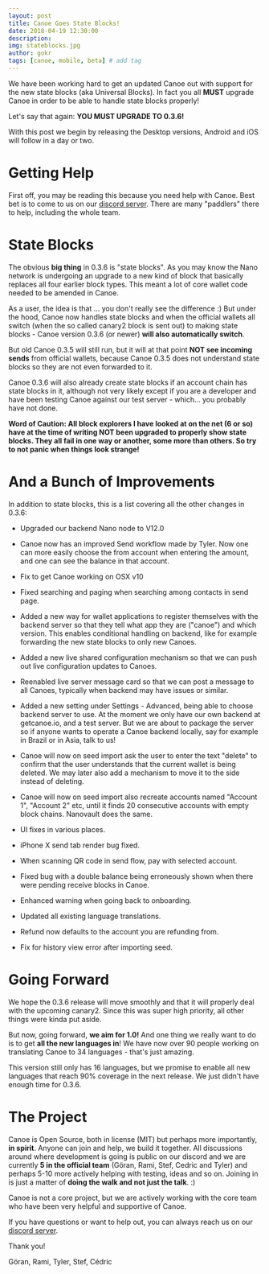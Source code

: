 ```yaml
---
layout: post
title: Canoe Goes State Blocks!
date: 2018-04-19 12:30:00
description: 
img: stateblocks.jpg  
author: gokr
tags: [canoe, mobile, beta] # add tag
---
```

 We have been working hard to get an updated Canoe out with support for the new state blocks (aka Universal Blocks). In fact you all **MUST** upgrade Canoe in order to be able to handle state blocks properly!

 Let's say that again: **YOU MUST UPGRADE TO 0.3.6!**

With this post we begin by releasing the Desktop versions, Android and iOS will follow in a day or two.
<!--more-->

# Getting Help
First off, you may be reading this because you need help with Canoe. Best bet is to come to us on our [discord server](https://discord.gg/ecVcJM3). There are many "paddlers" there to help, including the whole team.

# State Blocks
The obvious **big thing** in 0.3.6 is "state blocks". As you may know the Nano network is undergoing an upgrade to a new kind of block that basically replaces all four earlier block types. This meant a lot of core wallet code needed to be amended in Canoe.

As a user, the idea is that ... you don't really see the difference :) But under the hood, Canoe now handles state blocks and when the official wallets all switch (when the so called canary2 block is sent out) to making state blocks - Canoe version 0.3.6 (or newer) **will also automatically switch**.

But old Canoe 0.3.5 will still run, but it will at that point **NOT see incoming sends** from official wallets, because Canoe 0.3.5 does not understand state blocks so they are not even forwarded to it.

Canoe 0.3.6 will also already create state blocks if an account chain has state blocks in it, although not very likely except if you are a developer and have been testing Canoe against our test server - which... you probably have not done.

**Word of Caution: All block explorers I have looked at on the net (6 or so) have at the time of writing NOT been upgraded to properly show state blocks. They all fail in one way or another, some more than others. So try to not panic when things look strange!**

# And a Bunch of Improvements
In addition to state blocks, this is a list covering all the other changes in 0.3.6:

* Upgraded our backend Nano node to V12.0

* Canoe now has an improved Send workflow made by Tyler. Now one can more easily choose the from account when entering the amount, and one can see the balance in that account.

* Fix to get Canoe working on OSX v10

* Fixed searching and paging when searching among contacts in send page.

* Added a new way for wallet applications to register themselves with the backend server so that they tell what app they are ("canoe") and which version. This enables conditional handling on backend, like for example forwarding the new state blocks to only new Canoes.

* Added a new live shared configuration mechanism so that we can push out live configuration updates to Canoes.

* Reenabled live server message card so that we can post a message to all Canoes, typically when backend may have issues or similar.

* Added a new setting under Settings - Advanced, being able to choose backend server to use. At the moment we only have our own backend at getcanoe.io, and a test server. But we are about to package the server so if anyone wants to operate a Canoe backend locally, say for example in Brazil or in Asia, talk to us!

* Canoe will now on seed import ask the user to enter the text "delete" to confirm that the user understands that the current wallet is being deleted. We may later also add a mechanism to move it to the side instead of deleting.

* Canoe will now on seed import also recreate accounts named "Account 1", "Account 2" etc, until it finds 20 consecutive accounts with empty block chains. Nanovault does the same.

* UI fixes in various places.

* iPhone X send tab render bug fixed.

* When scanning QR code in send flow, pay with selected account.

* Fixed bug with a double balance being erroneously shown when there were pending receive blocks in Canoe.

* Enhanced warning when going back to onboarding.

* Updated all existing language translations.

* Refund now defaults to the account you are refunding from.

* Fix for history view error after importing seed.

# Going Forward
We hope the 0.3.6 release will move smoothly and that it will properly deal with the upcoming canary2. Since this was super high priority, all other things were kinda put aside.

But now, going forward, **we aim for 1.0!** And one thing we really want to do is to get **all the new languages in**! We have now over 90 people working on translating Canoe to 34 languages - that's just amazing.

This version still only has 16 languages, but we promise to enable all new languages that reach 90% coverage in the next release. We just didn't have enough time for 0.3.6.

# The Project
Canoe is Open Source, both in license (MIT) but perhaps more importantly, **in spirit**. Anyone can join and help, we build it together. All discussions around where development is going is public on our discord and we are currently **5 in the official team** (Göran, Rami, Stef, Cedric and Tyler) and perhaps 5-10 more actively helping with testing, ideas and so on. Joining in is just a matter of **doing the walk and not just the talk**. :)

Canoe is not a core project, but we are actively working with the core team who have been very helpful and supportive of Canoe.

If you have questions or want to help out, you can always reach us on our [discord server](https://discord.gg/ecVcJM3).

Thank you!

Göran, Rami, Tyler, Stef, Cédric